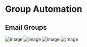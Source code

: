 # Group Automation
## Email Groups
![image](https://github.com/ericcames/Group-Automation/assets/99105520/e4c1e86e-e213-4a55-ba27-1be5c8c402e7)
![image](https://github.com/ericcames/Group-Automation/assets/99105520/814153ed-7754-4e30-a24d-796ec0023185)
![image](https://github.com/ericcames/Group-Automation/assets/99105520/01aeb26c-cf72-4251-a090-d24a4857c498)
![image](https://github.com/ericcames/Group-Automation/assets/99105520/6fcfc39b-0bc1-41f2-822a-fccd67ae568d)



